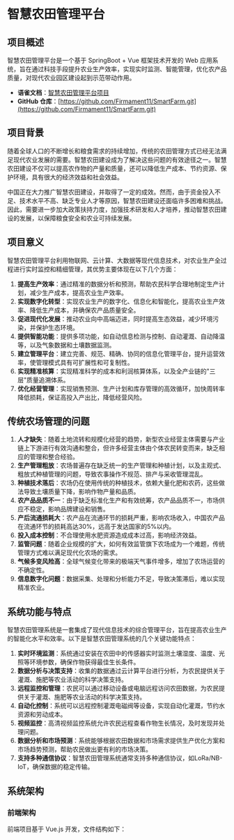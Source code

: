 # 智慧农田管理平台

## 项目概述

智慧农田管理平台是一个基于 SpringBoot + Vue 框架技术开发的 Web 应用系统，旨在通过科技手段提升农业生产效率，实现实时监测、智能管理，优化农产品质量，对现代农业园区建设起到示范带动作用。

- **语雀文档**：[智慧农田管理平台项目](https://www.yuque.com/firmament-sjwzd/oz0bwr/pco24gof07f7o5qg?singleDoc#)
- **GitHub 仓库**：[https://github.com/Firmament11/SmartFarm.git](https://github.com/Firmament11/SmartFarm.git)

## 项目背景

随着全球人口的不断增长和粮食需求的持续增加，传统的农田管理方式已经无法满足现代农业发展的需要。智慧农田建设成为了解决这些问题的有效途径之一。智慧农田建设不仅可以提高农作物的产量和质量，还可以降低生产成本、节约资源、保护环境，具有很大的经济效益和社会效益。

中国正在大力推广智慧农田建设，并取得了一定的成效。然而，由于资金投入不足、技术水平不高、缺乏专业人才等原因，智慧农田建设还面临许多困难和挑战。因此，需要进一步加大政策扶持力度，加强技术研发和人才培养，推动智慧农田建设的发展，以保障粮食安全和农业可持续发展。

## 项目意义

智慧农田管理平台利用物联网、云计算、大数据等现代信息技术，对农业生产全过程进行实时监控和精细管理，其优势主要体现在以下几个方面：

1. **提高生产效率**：通过精准的数据分析和预测，帮助农民科学合理地制定生产计划，减少生产成本，提高农业生产效率。
2. **实现数字化转型**：实现农业生产的数字化、信息化和智能化，提高农业生产效率、降低生产成本，并确保农产品质量安全。
3. **促进现代化发展**：推动农业向中高端迈进，同时提高生态效益，减少环境污染，并保护生态环境。
4. **提供智能功能**：提供多项功能，如自动信息检测与控制、自动灌溉、自动降温等，以及气象数据和土壤数据监测。
5. **建立管理平台**：建立完善、规范、精确、协同的信息化管理平台，提升运营效率，使管理模式具有可扩展性和可复制性。
6. **实现精准核算**：实现精准科学的成本和利润核算体系，以及全产业链的"三层"质量追溯体系。
7. **优化经营管理**：实现销售预测、生产计划和库存管理的高效循环，加快周转率降低损耗，保证高投入产出比，降低经营风险。

## 传统农场管理的问题

1. **人才缺失**：随着土地流转和规模化经营的趋势，新型农业经营主体需要与产业链上下游进行有效沟通和整合，但许多经营主体由个体农民转变而来，缺乏相应的管理和整合经验。
2. **生产管理粗放**：农场普遍存在缺乏统一的生产管理和种植计划，以及主观式、粗放式种植管理的问题，导致农事操作不规范、排产与采收管理混乱。
3. **种植技术落后**：农场仍在使用传统的种植技术，依赖大量化肥和农药，这些做法导致土壤质量下降，影响作物产量和品质。
4. **农产品品质不一**：由于缺乏标准化生产和有效统筹，农产品品质不一，市场供应不稳定，影响品牌建设和销售。
5. **产后流通损耗大**：农产品在流通环节的损耗严重，影响农场收入，中国农产品在流通环节的损耗高达30%，远高于发达国家的5%以内。
6. **投入成本控制**：不合理使用水肥资源造成成本过高，影响经济效益。
7. **监管问题**：随着企业规模的扩大，如何有效监管旗下农场成为一个难题，传统管理方式难以满足现代化农场的需求。
8. **气候多变风险高**：全球气候变化带来的极端天气事件增多，增加了农场运营的不确定性。
9. **信息数字化问题**：数据采集、处理和分析能力不足，导致决策滞后，难以实现精准农业。

## 系统功能与特点

智慧农田管理系统是一套集成了现代信息技术的综合管理平台，旨在提高农业生产的智能化水平和效率。以下是智慧农田管理系统的几个关键功能特点：

1. **实时环境监测**：系统通过安装在农田中的传感器实时监测土壤湿度、温度、光照等环境参数，确保作物获得最佳生长条件。
2. **数据分析与决策支持**：收集的数据通过云计算平台进行分析，为农民提供关于灌溉、施肥等农业活动的科学决策支持。
3. **远程监控和管理**：农民可以通过移动设备或电脑远程访问农田数据，为农民提供关于灌溉、施肥等农业活动的科学决策支持。
4. **自动化控制**：系统可以远程控制灌溉电磁阀等设备，实现自动化灌溉，节约水资源和劳动成本。
5. **视频监控**：高清视频监控系统允许农民远程查看作物生长情况，及时发现并处理问题。
6. **数据分析和市场预测**：系统能够根据农田数据和市场需求提供生产优化方案和市场趋势预测，帮助农民做出更有利的市场决策。
7. **支持多种通信协议**：智慧农田管理系统通常支持多种通信协议，如LoRa/NB-IoT，确保数据的稳定传输。

## 系统架构

### 前端架构

前端项目基于 Vue.js 开发，文件结构如下：
